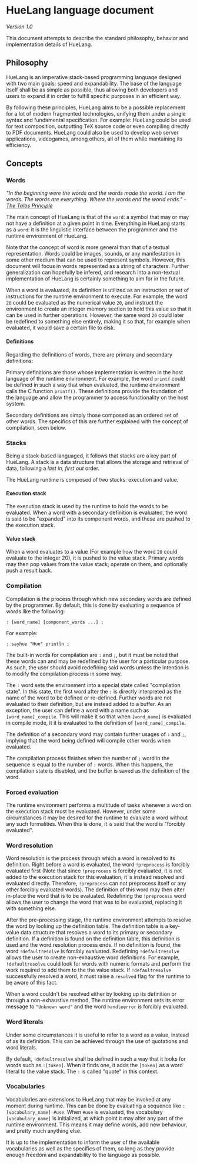 # HueLang language document

_Version 1.0_

This document attempts to describe the standard philosophy, behavior and implementation details of HueLang.

## Philosophy

HueLang is an imperative stack-based programming language designed with two main goals: speed and expandability. The base of the language itself shall be as simple as possible, thus allowing both developers and users to expand it in order to fulfill specific purposes in an efficient way. 

By following these principles, HueLang aims to be a possible replacement for a lot of modern fragmented technologies, unifying them under a single syntax and fundamental specification. For example: HueLang could be used for text composition, outputting TeX source code or even compiling directly to PDF documents. HueLang could also be used to develop web server applications, videogames, among others, all of them while mantaining its efficiency.

## Concepts

### Words

_"In the beginning were the words and the words made the world. I am the words. The words are everything. Where the words end the world ends." - [The Talos Principle](https://store.steampowered.com/app/257510/The_Talos_Principle/)_

The main concept of HueLang is that of the ``word``: a symbol that may or may not have a definition at a given point in time. Everything in HueLang starts as a ``word``: it is the linguistic interface between the programmer and the runtime environment of HueLang. 

Note that the concept of word is more general than that of a textual representation. Words could be images, sounds, or any manifestation in some other medium that can be used to represent symbols. However, this document will focus in words represented as a string of characters. Further generalization can hopefully be infered, and research into a non-textual implementation of HueLang is certainly something to aim for in the future.

When a word is evaluated, its definition is utilized as an instruction or set of instructions for the runtime environment to execute. For example, the word ``20`` could be evaluated as the numerical value ``20``, and instruct the environment to create an integer memory section to hold this value so that it can be used in further operations. However, the same word ``20`` could later be redefined to something else entirely, making it so that, for example when evaluated, it would save a certain file to disk.

#### Definitions

Regarding the definitions of words, there are primary and secondary definitions:

Primary definitions are those whose implementation is written in the host language of the runtime environment. For example, the word ``printf`` could be defined in such a way that when evaluated, the runtime environment calls the C function ``printf()``. These definitions provide the foundation of the language and allow the programmer to access functionality on the host system. 

Secondary definitions are simply those composed as an ordered set of other words. The specifics of this are further explained with the concept of compilation, seen below.

### Stacks

Being a stack-based languaged, it follows that stacks are a key part of HueLang. A stack is a data structure that allows the storage and retrieval of data, following a _last in, first out_ order. 

The HueLang runtime is composed of two stacks: execution and value.

#### Execution stack

The execution stack is used by the runtime to hold the words to be evaluated. When a word with a secondary definition is evaluated, the word is said to be "expanded" into its component words, and these are pushed to the execution stack. 

#### Value stack

When a word evaluates to a value (For example how the word ``20`` could evaluate to the integer 20), it is pushed to the value stack. Primary words may then pop values from the value stack, operate on them, and optionally push a result back.

### Compilation

Compilation is the process through which new secondary words are defined by the programmer. By default, this is done by evaluating a sequence of words like the following:

```
: [word_name] [component_words ...] ;
```

For example:

```
: sayhue "Hue" println ;
```

The built-in words for compilation are ``:`` and ``;``, but it must be noted that these words can and may be redefined by the user for a particular purpose. As such, the user should avoid redefining said words unless the intention is to modify the compilation process in some way. 

The ``:`` word sets the environment into a special state called "compilation state". In this state, the first word after the ``:`` is directly interpreted as the name of the word to be defined or re-defined. Further words are not evaluated to their definition, but are instead added to a buffer. As an exception, the user can define a word with a name such as ``[word_name]_compile``. This will make it so that when ``[word_name]`` is evaluated in compile mode, it it is evaluated to the definition of ``[word_name]_compile``. 

The definition of a secondary word may contain further usages of ``:`` and ``;``, implying that the word being defined will compile other words when evaluated. 

The compilation process finishes when the number of ``;`` word in the sequence is equal to the number of ``:`` words. When this happens, the compilation state is disabled, and the buffer is saved as the definition of the word.

### Forced evaluation

The runtime environment performs a multitude of tasks whenever a word on the execution stack must be evaluated. However, under some circumstances it may be desired for the runtime to evaluate a word without any such formalities. When this is done, it is said that the word is "forcibly evaluated".

### Word resolution

Word resolution is the process through which a word is resolved to its definition. Right before a word is evaluated, the word ``!preprocess`` is forcibly evaluated first (Note that since ``!preprocess`` is forcibly evaluated, it is not added to the execution stack for this evaluation, it is instead resolved and evaluated directly. Therefore, ``!preprocess`` can not preprocess itself or any other forcibly evaluated words). The definition of this word may then alter in-place the word that is to be evaluated. Redefining the ``!preprocess`` word allows the user to change the word that was to be evaluated, replacing it with something else. 

After the pre-processing stage, the runtime environment attempts to resolve the word by looking up the definition table. The definition table is a key-value data structure that resolves a word to its primary or secondary definition. If a definition is found on the definition table, this definition is used and the word resolution process ends. If no definition is found, the word ``!defaultresolve`` is forcibly evaluated. Redefining ``!defaultresolve`` allows the user to create non-exhaustive word definitions. For example, ``!defaultresolve`` could look for words with numeric formats and perform the work required to add them to the the value stack. If ``!defaultresolve`` successfully resolved a word, it must raise a ``resolved`` flag for the runtime to be aware of this fact. 

When a word couldn't be resolved either by looking up its definition or through a non-exhaustive method, The runtime environment sets its error message to ``"Unknown word"`` and the word ``handleerror`` is forcibly evaluated.

### Word literals

Under some circumstances it is useful to refer to a word as a value, instead of as its definition. This can be achieved through the use of quotations and word literals. 

By default, ``!defaultresolve`` shall be defined in such a way that it looks for words such as ``:[token]``. When it finds one, it adds the ``[token]`` as a word literal to the value stack. The ``:`` is called "quote" in this context.

### Vocabularies

Vocabularies are extensions to HueLang that may be invoked at any moment during runtime. This can be done by evaluating a sequence like ``:[vocabulary_name] #use``. When ``#use`` is evaluated, the vocabulary ``[vocabulary_name]`` is initialized, at which point it may alter any part of the runtime environment. This means it may define words, add new behaviour, and pretty much anything else.

It is up to the implementation to inform the user of the available vocabularies as well as the specifics of them, so long as they provide enough freedom and expandability to the language as possible.